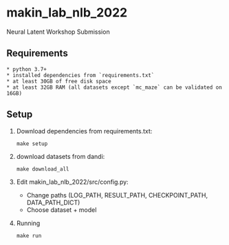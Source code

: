 # makin_lab_nlb_2022
Neural Latent Workshop Submission

## Requirements
    * python 3.7+
    * installed dependencies from `requirements.txt` 
    * at least 30GB of free disk space
    * at least 32GB RAM (all datasets except `mc_maze` can be validated on 16GB)
## Setup

1. Download dependencies from requirements.txt:
    ```
    make setup
    ```
2. download datasets from dandi:
    ```
    make download_all 
    ```
3. Edit makin_lab_nlb_2022/src/config.py:
    * Change paths (LOG_PATH, RESULT_PATH, CHECKPOINT_PATH, DATA_PATH_DICT)
    * Choose dataset + model

4. Running 
    ```
    make run
    ```
  

